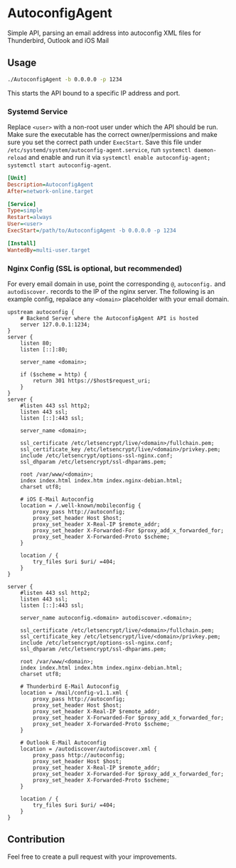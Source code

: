# AutoconfigAgent
Simple API, parsing an email address into autoconfig XML files for Thunderbird, Outlook and iOS Mail

## Usage
```bash
./AutoconfigAgent -b 0.0.0.0 -p 1234
```
This starts the API bound to a specific IP address and port.
### Systemd Service
Replace `<user>` with a non-root user under which the API should be run. 
Make sure the executable has the correct owner/permissions and make sure you set the correct path under `ExecStart`. 
Save this file under `/etc/systemd/system/autoconfig-agent.service`, run `systemctl daemon-reload` and enable and run it via `systemctl enable autoconfig-agent; systemctl start autoconfig-agent`.
```ini
[Unit]
Description=AutoconfigAgent
After=network-online.target

[Service]
Type=simple
Restart=always
User=<user>
ExecStart=/path/to/AutoconfigAgent -b 0.0.0.0 -p 1234

[Install]
WantedBy=multi-user.target
```
### Nginx Config (SSL is optional, but recommended)
For every email domain in use, point the corresponding `@`, `autoconfig.` and `autodiscover.` records to the IP of the nginx server. 
The following is an example config, repalace any `<domain>` placeholder with your email domain.
```nginx
upstream autoconfig {
	# Backend Server where the AutoconfigAgent API is hosted
	server 127.0.0.1:1234;
}
server {
	listen 80;
	listen [::]:80;

	server_name <domain>;

	if ($scheme = http) {
		return 301 https://$host$request_uri;
	}
}
server {
	#listen 443 ssl http2;
	listen 443 ssl;
	listen [::]:443 ssl;

	server_name <domain>;

	ssl_certificate /etc/letsencrypt/live/<domain>/fullchain.pem;
	ssl_certificate_key /etc/letsencrypt/live/<domain>/privkey.pem;
	include /etc/letsencrypt/options-ssl-nginx.conf;
	ssl_dhparam /etc/letsencrypt/ssl-dhparams.pem;

	root /var/www/<domain>;
	index index.html index.htm index.nginx-debian.html;
	charset utf8;

	# iOS E-Mail Autoconfig
	location = /.well-known/mobileconfig {
		proxy_pass http://autoconfig;
		proxy_set_header Host $host;
		proxy_set_header X-Real-IP $remote_addr;
		proxy_set_header X-Forwarded-For $proxy_add_x_forwarded_for;
		proxy_set_header X-Forwarded-Proto $scheme;
	}

	location / {
		try_files $uri $uri/ =404;
	}
}

server {
	#listen 443 ssl http2;
	listen 443 ssl;
	listen [::]:443 ssl;

	server_name autoconfig.<domain> autodiscover.<domain>;

	ssl_certificate /etc/letsencrypt/live/<domain>/fullchain.pem;
	ssl_certificate_key /etc/letsencrypt/live/<domain>/privkey.pem;
	include /etc/letsencrypt/options-ssl-nginx.conf;
	ssl_dhparam /etc/letsencrypt/ssl-dhparams.pem;

	root /var/www/<domain>;
	index index.html index.htm index.nginx-debian.html;
	charset utf8;

	# Thunderbird E-Mail Autoconfig
	location = /mail/config-v1.1.xml {
		proxy_pass http://autoconfig;
		proxy_set_header Host $host;
		proxy_set_header X-Real-IP $remote_addr;
		proxy_set_header X-Forwarded-For $proxy_add_x_forwarded_for;
		proxy_set_header X-Forwarded-Proto $scheme;
	}

	# Outlook E-Mail Autoconfig
	location = /autodiscover/autodiscover.xml {
		proxy_pass http://autoconfig;
		proxy_set_header Host $host;
		proxy_set_header X-Real-IP $remote_addr;
		proxy_set_header X-Forwarded-For $proxy_add_x_forwarded_for;
		proxy_set_header X-Forwarded-Proto $scheme;
	}

	location / {
		try_files $uri $uri/ =404;
	}
}
```

## Contribution
Feel free to create a pull request with your improvements.
